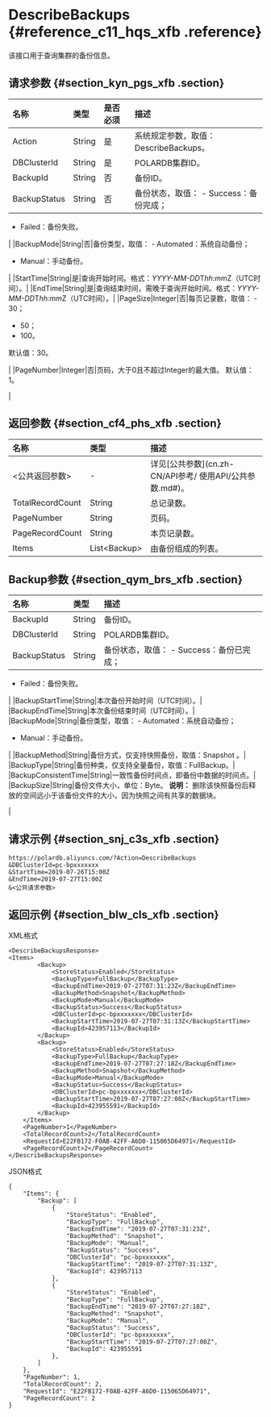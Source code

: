 # DescribeBackups {#reference_c11_hqs_xfb .reference}

该接口用于查询集群的备份信息。

## 请求参数 {#section_kyn_pgs_xfb .section}

|名称|类型|是否必须|描述|
|:-|:-|:---|:-|
|Action|String|是|系统规定参数，取值：DescribeBackups。|
|DBClusterId|String|是|POLARDB集群ID。|
|BackupId|String|否|备份ID。|
|BackupStatus|String|否|备份状态，取值： -   Success：备份完成；
-   Failed：备份失败。

 |
|BackupMode|String|否|备份类型，取值： -   Automated：系统自动备份；
-   Manual：手动备份。

 |
|StartTime|String|是|查询开始时间。格式：*YYYY-MM-DD*T*hh:mm*Z（UTC时间）。|
|EndTime|String|是|查询结束时间，需晚于查询开始时间。格式：*YYYY-MM-DD*T*hh:mm*Z（UTC时间）。|
|PageSize|Integer|否|每页记录数，取值： -   30；
-   50；
-   100。

 默认值：30。

 |
|PageNumber|Integer|否|页码，大于0且不超过Integer的最大值。 默认值：1。

 |

## 返回参数 {#section_cf4_phs_xfb .section}

|名称|类型|描述|
|:-|:-|:-|
|<公共返回参数\>|-|详见[公共参数](cn.zh-CN/API参考/ 使用API/公共参数.md#)。|
|TotalRecordCount|String|总记录数。|
|PageNumber|String|页码。|
|PageRecordCount|String|本页记录数。|
|Items|List<Backup\>|由备份组成的列表。|

## Backup参数 {#section_qym_brs_xfb .section}

|名称|类型|描述|
|:-|:-|:-|
|BackupId|String|备份ID。|
|DBClusterId|String|POLARDB集群ID。|
|BackupStatus|String|备份状态，取值： -   Success：备份已完成；
-   Failed：备份失败。

 |
|BackupStartTime|String|本次备份开始时间（UTC时间）。|
|BackupEndTime|String|本次备份结束时间（UTC时间）。|
|BackupMode|String|备份类型，取值： -   Automated：系统自动备份；
-   Manual：手动备份。

 |
|BackupMethod|String|备份方式，仅支持快照备份，取值：Snapshot 。|
|BackupType|String|备份种类，仅支持全量备份，取值：FullBackup。|
|BackupConsistentTime|String|一致性备份时间点，即备份中数据的时间点。|
|BackupSize|String|备份文件大小，单位：Byte。 **说明：** 删除该快照备份后释放的空间远小于该备份文件的大小，因为快照之间有共享的数据块。

 |

## 请求示例 {#section_snj_c3s_xfb .section}

``` {#codeblock_ul3_td4_14t}
https://polardb.aliyuncs.com/?Action=DescribeBackups
&DBClusterId=pc-bpxxxxxxx
&StartTime=2019-07-26T15:00Z
&EndTime=2019-07-27T15:00Z
&<公共请求参数>
```

## 返回示例 {#section_blw_cls_xfb .section}

XML格式

``` {#codeblock_gn0_799_cxb}
<DescribeBackupsResponse>
<Items>
        <Backup>
            <StoreStatus>Enabled</StoreStatus>
            <BackupType>FullBackup</BackupType>
            <BackupEndTime>2019-07-27T07:31:23Z</BackupEndTime>
            <BackupMethod>Snapshot</BackupMethod>
            <BackupMode>Manual</BackupMode>
            <BackupStatus>Success</BackupStatus>
            <DBClusterId>pc-bpxxxxxxx</DBClusterId>
            <BackupStartTime>2019-07-27T07:31:13Z</BackupStartTime>
            <BackupId>423957113</BackupId>
        </Backup>
        <Backup>
            <StoreStatus>Enabled</StoreStatus>
            <BackupType>FullBackup</BackupType>
            <BackupEndTime>2019-07-27T07:27:18Z</BackupEndTime>
            <BackupMethod>Snapshot</BackupMethod>
            <BackupMode>Manual</BackupMode>
            <BackupStatus>Success</BackupStatus>
            <DBClusterId>pc-bpxxxxxxx</DBClusterId>
            <BackupStartTime>2019-07-27T07:27:08Z</BackupStartTime>
            <BackupId>423955591</BackupId>
        </Backup>
    </Items>
    <PageNumber>1</PageNumber>
    <TotalRecordCount>2</TotalRecordCount>
    <RequestId>E22FB172-F0AB-42FF-A6D0-115065D64971</RequestId>
    <PageRecordCount>2</PageRecordCount>
</DescribeBackupsResponse>
```

JSON格式

``` {#codeblock_upn_uof_oz3}
{
    "Items": {
        "Backup": [
            {
                "StoreStatus": "Enabled",
                "BackupType": "FullBackup",
                "BackupEndTime": "2019-07-27T07:31:23Z",
                "BackupMethod": "Snapshot",
                "BackupMode": "Manual",
                "BackupStatus": "Success",
                "DBClusterId": "pc-bpxxxxxxx",
                "BackupStartTime": "2019-07-27T07:31:13Z",
                "BackupId": 423957113
            },
            {
                "StoreStatus": "Enabled",
                "BackupType": "FullBackup",
                "BackupEndTime": "2019-07-27T07:27:18Z",
                "BackupMethod": "Snapshot",
                "BackupMode": "Manual",
                "BackupStatus": "Success",
                "DBClusterId": "pc-bpxxxxxxx",
                "BackupStartTime": "2019-07-27T07:27:08Z",
                "BackupId": 423955591
            },
        ]
    },
    "PageNumber": 1,
    "TotalRecordCount": 2,
    "RequestId": "E22FB172-F0AB-42FF-A6D0-115065D64971",
    "PageRecordCount": 2
}
```

